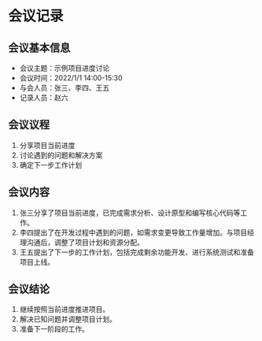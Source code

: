 # 会议记录

## 会议基本信息

- 会议主题：示例项目进度讨论
- 会议时间：2022/1/1 14:00-15:30
- 与会人员：张三、李四、王五
- 记录人员：赵六

## 会议议程

1. 分享项目当前进度
2. 讨论遇到的问题和解决方案
3. 确定下一步工作计划

## 会议内容

1. 张三分享了项目当前进度，已完成需求分析、设计原型和编写核心代码等工作。
2. 李四提出了在开发过程中遇到的问题，如需求变更导致工作量增加。与项目经理沟通后，调整了项目计划和资源分配。
3. 王五提出了下一步的工作计划，包括完成剩余功能开发、进行系统测试和准备项目上线。

## 会议结论

1. 继续按照当前进度推进项目。
2. 解决已知问题并调整项目计划。
3. 准备下一阶段的工作。